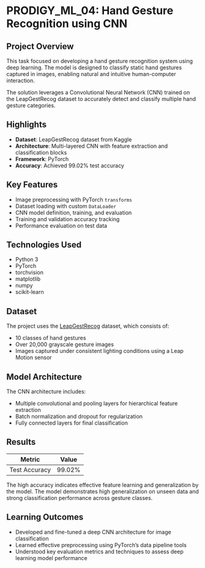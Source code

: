 # PRODIGY_ML_04: Hand Gesture Recognition using CNN

## Project Overview

This task focused on developing a hand gesture recognition system using deep learning. The model is designed to classify static hand gestures captured in images, enabling natural and intuitive human-computer interaction.

The solution leverages a Convolutional Neural Network (CNN) trained on the LeapGestRecog dataset to accurately detect and classify multiple hand gesture categories.

## Highlights

- **Dataset**: LeapGestRecog dataset from Kaggle  
- **Architecture**: Multi-layered CNN with feature extraction and classification blocks  
- **Framework**: PyTorch  
- **Accuracy**: Achieved 99.02% test accuracy

## Key Features

- Image preprocessing with PyTorch `transforms`
- Dataset loading with custom `DataLoader`
- CNN model definition, training, and evaluation
- Training and validation accuracy tracking
- Performance evaluation on test data

## Technologies Used

- Python 3
- PyTorch
- torchvision
- matplotlib
- numpy
- scikit-learn

## Dataset

The project uses the [LeapGestRecog](https://www.kaggle.com/datasets/kmader/leapgestrecog) dataset, which consists of:
- 10 classes of hand gestures
- Over 20,000 grayscale gesture images
- Images captured under consistent lighting conditions using a Leap Motion sensor

## Model Architecture

The CNN architecture includes:
- Multiple convolutional and pooling layers for hierarchical feature extraction
- Batch normalization and dropout for regularization
- Fully connected layers for final classification

## Results

| Metric       | Value     |
|--------------|-----------|
| Test Accuracy| 99.02%    |

The high accuracy indicates effective feature learning and generalization by the model.
The model demonstrates high generalization on unseen data and strong classification performance across gesture classes.


## Learning Outcomes

* Developed and fine-tuned a deep CNN architecture for image classification
* Learned effective preprocessing using PyTorch’s data pipeline tools
* Understood key evaluation metrics and techniques to assess deep learning model performance
